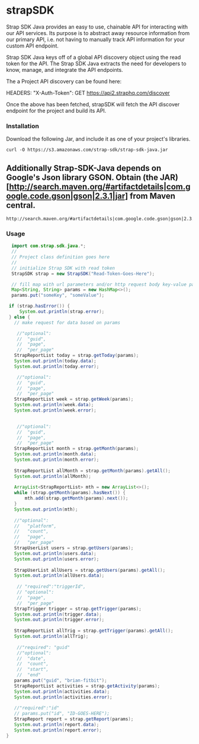 # strapSDK

Strap SDK Java provides an easy to use, chainable API for interacting with our API services. Its purpose is to abstract away resource information from our primary API, i.e. not having to manually track API information for your custom API endpoint.

Strap SDK Java keys off of a global API discovery object using the read token for the API. The Strap SDK Java extracts the need for developers to know, manage, and integrate the API endpoints.

The a Project API discovery can be found here:

HEADERS: "X-Auth-Token": GET https://api2.straphq.com/discover

Once the above has been fetched, strapSDK will fetch the API discover endpoint for the project and build its API.

### Installation
Download the following Jar, and include it as one of your project's libraries.
```
curl -O https://s3.amazonaws.com/strap-sdk/strap-sdk-java.jar
```
## Additionally Strap-SDK-Java depends on Google's Json library GSON. Obtain (the JAR)[http://search.maven.org/#artifactdetails|com.google.code.gson|gson|2.3.1|jar] from Maven central.
```
http://search.maven.org/#artifactdetails|com.google.code.gson|gson|2.3.1|jar
```

### Usage
```java
  import com.strap.sdk.java.*;
  //
  // Project class definition goes here
  //
  // initialize Strap SDK with read token
  StrapSDK strap = new StrapSDK("Read-Token-Goes-Here");

  // fill map with url parameters and/or http request body key-value pairs
  Map<String, String> params = new HashMap<>();
  params.put("someKey", "someValue");

 if (strap.hasError()) {
     System.out.println(strap.error);
 } else {
   // make request for data based on params

    //"optional": 
    //  "guid",
    //  "page",
    //  "per_page"
   StrapReportList today = strap.getToday(params);
   System.out.println(today.data);
   System.out.println(today.error);

    //"optional":
    //  "guid",
    //  "page",
    //  "per_page"
   StrapReportList week = strap.getWeek(params);
   System.out.println(week.data);
   System.out.println(week.error);
   

    //"optional": 
    //  "guid",
    //  "page",
    //  "per_page"
   StrapReportList month = strap.getMonth(params);
   System.out.println(month.data);
   System.out.println(month.error);
   
   StrapReportList allMonth = strap.getMonth(params).getAll();
   System.out.println(allMonth);
   
   ArrayList<StrapReportList> mth = new ArrayList<>();
   while (strap.getMonth(params).hasNext()) {
       mth.add(strap.getMonth(params).next());
   }
   System.out.println(mth);
   
   //"optional": 
   //   "platform",
   //   "count",
   //   "page",
   //   "per_page"
   StrapUserList users = strap.getUsers(params);
   System.out.println(users.data);
   System.out.println(users.error);
   
   StrapUserList allUsers = strap.getUsers(params).getAll();
   System.out.println(allUsers.data);
   
    // "required":"triggerId",
    // "optional": 
    //  "page",
    //  "per_page"
   StrapTrigger trigger = strap.getTrigger(params);
   System.out.println(trigger.data);
   System.out.println(trigger.error);
   
   StrapReportList allTrig = strap.getTrigger(params).getAll();
   System.out.println(allTrig);
   
    //"required": "guid"
    //"optional":
    //  "date",
    //  "count",
    //  "start",
    //  "end"
   params.put("guid", "brian-fitbit");
   StrapReportList activities = strap.getActivity(params);
   System.out.println(activities.data);
   System.out.println(activities.error);
   
   //"required":"id"
   // params.put("id", "ID-GOES-HERE");
   StrapReport report = strap.getReport(params);
   System.out.println(report.data);
   System.out.println(report.error);
}
```

